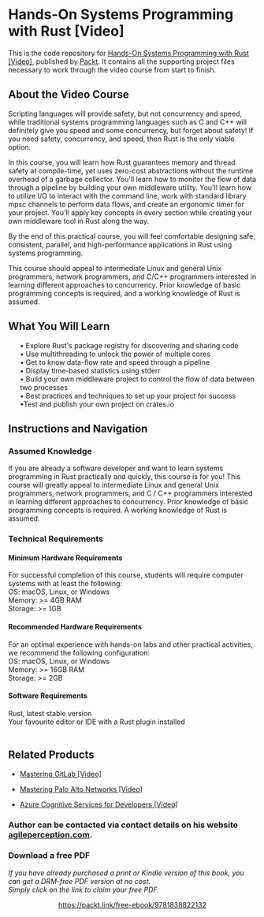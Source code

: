 # Hands-On Systems Programming with Rust [Video]
This is the code repository for [Hands-On Systems Programming with Rust [Video]]( https://www.packtpub.com/programming/hands-on-systems-programming-with-rust-video), published by [Packt](https://www.packtpub.com/?utm_source=github ). It contains all the supporting project files necessary to work through the video course from start to finish.
## About the Video Course
Scripting languages will provide safety, but not concurrency and speed, while traditional systems programming languages such as C and C++ will definitely give you speed and some concurrency, but forget about safety! If you need safety, concurrency, and speed, then Rust is the only viable option.

In this course, you will learn how Rust guarantees memory and thread safety at compile-time, yet uses zero-cost abstractions without the runtime overhead of a garbage collector. You'll learn how to monitor the flow of data through a pipeline by building your own middleware utility. You'll learn how to utilize I/O to interact with the command line, work with standard library mpsc channels to perform data flows, and create an ergonomic timer for your project. You'll apply key concepts in every section while creating your own middleware tool in Rust along the way.

By the end of this practical course, you will feel comfortable designing safe, consistent, parallel, and high-performance applications in Rust using systems programming.

This course should appeal to intermediate Linux and general Unix programmers, network programmers, and C/C++ programmers interested in learning different approaches to concurrency. Prior knowledge of basic programming concepts is required, and a working knowledge of Rust is assumed. <br/>
<H2>What You Will Learn</H2>
<DIV class>

<UL>
• Explore Rust's package registry for discovering and sharing code<br/>
• Use multithreading to unlock the power of multiple cores<br/>
• Get to know data-flow rate and speed through a pipeline<br/>
• Display time-based statistics using stderr<br/>
• Build your own middleware project to control the flow of data between two processes<br/>
• Best practices and techniques to set up your project for success<br/>
•Test and publish your own project on crates.io<br/>
</LI></UL></DIV>

## Instructions and Navigation
### Assumed Knowledge
If you are already a software developer and want to learn systems programming in Rust practically and quickly, this course is for you!
This course will greatly appeal to intermediate Linux and general Unix programmers, network programmers, and C / C++ programmers interested in learning different approaches to concurrency. Prior knowledge of basic programming concepts is required. A working knowledge of Rust is assumed.

### Technical Requirements <br/>
#### Minimum Hardware Requirements<br/>
For successful completion of this course, students will require computer systems with at least the following:<br/>
OS: macOS, Linux, or Windows<br/>
Memory: >= 4GB RAM<br/>
Storage: >= 1GB<br/>
#### Recommended Hardware Requirements<br/>
For an optimal experience with hands-on labs and other practical activities, we recommend the following configuration:<br/>
OS: macOS, Linux, or Windows<br/>
Memory: >= 16GB RAM<br/>
Storage: >= 2GB<br/>
#### Software Requirements<br/>
Rust, latest stable version<br/>
Your favourite editor or IDE with a Rust plugin installed<br/>
<br/>
## Related Products
* [Mastering GitLab [Video]](https://www.packtpub.com/networking-and-servers/mastering-gitlab-video?utm_source=github&utm_medium=repository&utm_campaign=9781789537642)

* [Mastering Palo Alto Networks [Video]](https://www.packtpub.com/networking-and-servers/mastering-palo-alto-networks-video)

* [Azure Cognitive Services for Developers [Video]](https://www.packtpub.com/application-development/azure-cognitive-services-developers-video)

### Author can be contacted via contact details on his website [agileperception.com].

[pv]: http://www.ivarch.com/programs/pv.shtml
[agileperception.com]: https://agileperception.com
### Download a free PDF

 <i>If you have already purchased a print or Kindle version of this book, you can get a DRM-free PDF version at no cost.<br>Simply click on the link to claim your free PDF.</i>
<p align="center"> <a href="https://packt.link/free-ebook/9781838822132">https://packt.link/free-ebook/9781838822132 </a> </p>